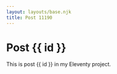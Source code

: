 ```yaml
---
layout: layouts/base.njk
title: Post 11190
---
```


# Post {{ id }}

This is post {{ id }} in my Eleventy project.

